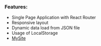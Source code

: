### Features:
* Single Page Application with React Router
* Responsive layout
* Dynamic data load from JSON file
* Usage of LocalStorage
* [MySite](https://helpful-crumble-ed64dd.netlify.app/)